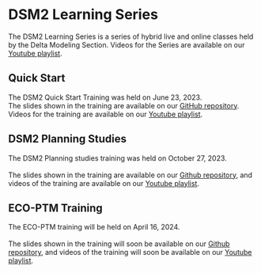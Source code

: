 # DSM2 Learning Series

The DSM2 Learning Series is a series of hybrid live and online classes held by the Delta Modeling Section. 
Videos for the Series are available on our [Youtube playlist](https://youtube.com/playlist?list=PL33EJkVWqElXUihYnGzA9E5BocWu-Deij&si=1oKHJvQpT6fLIW2C).

## Quick Start

The DSM2 Quick Start Training was held on June 23, 2023. 
<BR>
The slides shown in the training are available on our [GitHub repository](https://github.com/CADWRDeltaModeling/DSM2LearningSeries/tree/main/quick_start). Videos for the training are available on our [Youtube playlist](https://youtube.com/playlist?list=PL33EJkVWqElXUihYnGzA9E5BocWu-Deij&si=1oKHJvQpT6fLIW2C).

## DSM2 Planning Studies

The DSM2 Planning studies training was held on October 27, 2023.
<BR><BR>
The slides shown in the training are available on our [Github repository](https://github.com/CADWRDeltaModeling/DSM2LearningSeries/tree/main/dsm2_planning_study), and videos of the training are available on our [Youtube playlist](https://youtube.com/playlist?list=PL33EJkVWqElXUihYnGzA9E5BocWu-Deij&si=1oKHJvQpT6fLIW2C).

## ECO-PTM Training

The ECO-PTM training will be held on April 16, 2024.
<BR><BR>
The slides shown in the training will soon be available on our [Github repository](https://github.com/CADWRDeltaModeling/DSM2LearningSeries/tree/main/eco-ptm), and videos of the training will soon be available on our [Youtube playlist](https://youtube.com/playlist?list=PL33EJkVWqElXUihYnGzA9E5BocWu-Deij&si=1oKHJvQpT6fLIW2C).
